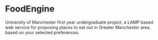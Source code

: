 # FoodEngine

University of Manchester first year undergraduate project, 
a LAMP based web service for proposing places to eat out in Greater Manchester area, 
based on your selected preferences.
